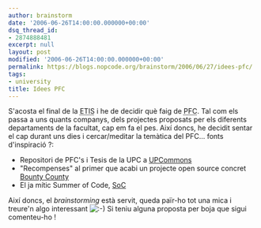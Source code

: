 ```yaml
---
author: brainstorm
date: '2006-06-26T14:00:00.000000+00:00'
dsq_thread_id:
- 2874888481
excerpt: null
layout: post
modified: '2006-06-26T14:00:00.000000+00:00'
permalink: https://blogs.nopcode.org/brainstorm/2006/06/27/idees-pfc/
tags:
- university
title: Idees PFC
---
```


S'acosta el final de la <acronym title="Enginyeria Tècnica Informàtica de Sistemes">ETIS</acronym> i he de decidir què faig de <acronym title="Projecte Fi de Carrera">PFC</acronym>. Tal com els passa a uns quants companys, dels projectes proposats per els diferents departaments de la facultat, cap em fa el pes. Així doncs, he decidit sentar el cap durant uns dies i cercar/meditar la temàtica del PFC... fonts d'inspiració ?:

*   Repositori de PFC's i Tesis de la UPC a [UPCommons][1]
*   "Recompenses" al primer que acabi un projecte open source concret [Bounty County][2]
*   El ja mític Summer of Code, [SoC][3]

Així doncs, el *brainstorming* està servit, queda païr-ho tot una mica i treure'n algo interessant <img src="http://blogs.nopcode.org/brainstorm/wp-includes/images/smilies/icon_smile.gif" alt=":-)" class="wp-smiley" /> Si teniu alguna proposta per boja que sigui comenteu-ho !

 [1]: https://upcommons.upc.edu/
 [2]: http://bountycounty.org/
 [3]: http://code.google.com/summerofcode.html